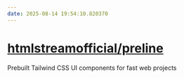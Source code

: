 ```yaml
---
date: 2025-08-14 19:54:10.820370
---
```


# [htmlstreamofficial/preline](https://github.com/htmlstreamofficial/preline)

Prebuilt Tailwind CSS UI components for fast web projects